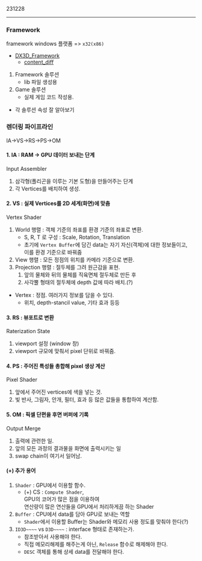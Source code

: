 231228
<hr/>


### Framework

framework windows 플랫폼 => `x32(x86)`
- [DX3D_Framework](https://github.com/VaVamVa/DX3D/tree/main/lesson/DirectX11_3D_19)
    - [content_diff](https://github.com/VaVamVa/DX3D/commit/e661cea4d94be84ec221893db3fce17c49edb6ff)

1. Framework 솔루션
    - lib 파일 생성용
2. Game 솔루션
    - 실제 게임 코드 작성용.
- 각 솔루션 속성 잘 알아보기

### 렌더링 파이프라인

IA->VS->RS->PS->OM

#### 1. IA : RAM -> GPU 데이터 보내는 단계
Input Assembler
1. 삼각형(폴리곤을 이루는 기본 도형)을 만들어주는 단계
2. 각 Vertices를 배치하여 생성.

#### 2. VS : 실제 Vertices를 2D 세계(화면)에 맞춤
Vertex Shader
1. World 행렬 : 객체 기준의 좌표를 환경 기준의 좌표로 변환.
    - S, R, T 로 구성 : Scale, Rotation, Translation
    - 초기에 `Vertex Buffer`에 담긴 data는 자기 자신(객체)에 대한 정보들이고,<br>이를 환경 기준으로 바꿔줌
2. View 행렬 : 모든 정점의 위치를 카메라 기준으로 변환.
3. Projection 행렬 : 절두체를 그려 원근감을 표현.
    1. 앞의 물체와 뒤의 물체를 직육면체 절두체로 만든 후
    2. 사각뿔 형태의 절두체에 depth 값에 따라 배치.(?)

- Vertex : 정점. 여러가지 정보를 담을 수 있다.
    - 위치, depth-stancil value, 기타 효과 등등 

#### 3. RS : 뷰포트로 변환
Raterization State
1. viewport 설정 (window 창)
2. viewport 규모에 맞춰서 pixel 단위로 바꿔줌.

#### 4. PS : 주어진 특성들 총합해 pixel 생상 계산
Pixel Shader
1. 앞에서 주어진 vertices에 색을 넣는 것.
2. 빛 반사, 그림자, 안개, 필터, 효과 등 많은 값들을 통합하여 계산함.

#### 5. OM : 픽셀 단편을 후면 버퍼에 기록
Output Merge
1. 출력에 관련한 일.
2. 앞의 모든 과정의 결과물을 화면에 출력시키는 일
3. swap chain이 여기서 일어남.

#### (+) 추가 용어

1. `Shader` : GPU에서 이용할 함수.
    - (+) CS : `Compute Shader`,<br>GPU의 코어가 많은 점을 이용하여<br>연산량이 많은 연산들을 GPU에서 처리하게끔 하는 Shader
2. `Buffer` : CPU에서 data를 담아 GPU로 보내는 역할
    - `Shader`에서 이용할 Buffer는 Shader와 메모리 사용 정도를 맞춰야 한다(?)
3. `ID3D~~~~` vs `D3D~~~~` : interface 형태로 존재하는가.
    - 참조받아서 사용해야 한다.
    - 직접 메모리해제를 해주는게 아닌, `Release` 함수로 해제해야 한다.
    - `DESC` 객체를 통해 상세 data를 전달해야 한다.
